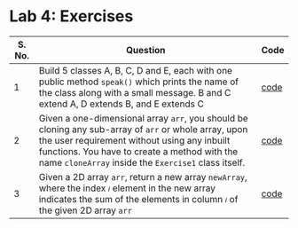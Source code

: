 # Lab 4: Exercises

| S. No. | Question | Code |
| ------ | -------- | ---- |
| 1 | Build 5 classes A, B, C, D and E, each with one public method `speak()` which prints the name of the class along with a small message. B and C extend A, D extends B, and E extends C | [code](src/Speak.java) |
| 2 | Given a one-dimensional array `arr`, you should be cloning any sub-array of `arr` or whole array, upon the user requirement without using any inbuilt functions. You have to create a method with the name `cloneArray` inside the `Exercise1` class itself. | [code](src/Exercise1.java) |
| 3 | Given a 2D array `arr`, return a new array `newArray`, where the index `𝑖` element in the new array indicates the sum of the elements in column `𝑖` of the given 2D array `arr` | [code](src/Exercise2.java) |